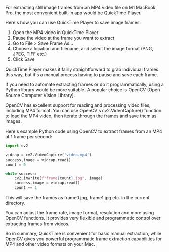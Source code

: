 For extracting still image frames from an MP4 video file on M1 MacBook Pro,
the most convenient built-in app would be QuickTime Player.

Here's how you can use QuickTime Player to save image frames:

1. Open the MP4 video in QuickTime Player
2. Pause the video at the frame you want to extract
3. Go to File > Save Frame As...
4. Choose a location and filename, and select the image format (PNG, JPEG, TIFF etc.)
5. Click Save

QuickTime Player makes it fairly straightforward to grab individual frames this way,
but it's a manual process having to pause and save each frame.

If you need to automate extracting frames or do it programmatically,
using a Python library would be more suitable. A popular choice is OpenCV
(Open Source Computer Vision Library).

OpenCV has excellent support for reading and processing video files,
including MP4 format. You can use OpenCV's cv2.VideoCapture() function to load the MP4 video,
then iterate through the frames and save them as images.

Here's example Python code using OpenCV to extract frames from an MP4 at 1 frame per second:

```python
import cv2

vidcap = cv2.VideoCapture('video.mp4')
success,image = vidcap.read()
count = 0

while success:
    cv2.imwrite(f"frame{count}.jpg", image)
    success,image = vidcap.read()
    count += 1
```

This will save the frames as frame0.jpg, frame1.jpg etc. in the current directory.

You can adjust the frame rate, image format, resolution and more using OpenCV functions.
It provides very flexible and programmatic control over extracting frames from videos.

So in summary, QuickTime is convenient for basic manual extraction,
while OpenCV gives you powerful programmatic frame extraction capabilities
for MP4 and other video formats on your Mac.
